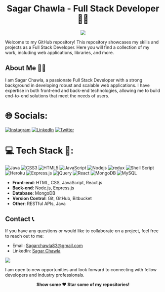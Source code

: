 <h1 align="center">Sagar Chawla - Full Stack Developer 👨‍💻</h1>
<p align="center">
	<img src="https://readme-typing-svg.herokuapp.com?font=Ubuntu&size=25&duration=6000&color=F24A72&background=77BAFF00&center=true&vCenter=true&lines=I+am+a+Full+Stack+Web+Developer..;I+am+a+Full+Stack+Web+Developer..">
</p>

<p>Welcome to my GitHub repository! This repository showcases my skills and projects as a Full Stack Developer. Here you will find a collection of my work, including web applications, libraries, and more.</p>

<h2>About Me 🙋‍♂️</h2>

<p>I am Sagar Chawla, a passionate Full Stack Developer with a strong background in developing robust and scalable web applications. I have expertise in both front-end and back-end technologies, allowing me to build end-to-end solutions that meet the needs of users.</p>


# 🌐 Socials:
[![Instagram](https://img.shields.io/badge/Instagram-%23E4405F.svg?logo=Instagram&logoColor=white)](https://instagram.com/https://www.instagram.com/with_sagar/) [![LinkedIn](https://img.shields.io/badge/LinkedIn-%230077B5.svg?logo=linkedin&logoColor=white)](https://linkedin.com/in/https://www.linkedin.com/in/sagar-chawla-1085231bb/) [![Twitter](https://img.shields.io/badge/Twitter-%231DA1F2.svg?logo=Twitter&logoColor=white)](https://twitter.com/https://twitter.com/) 

# 💻 Tech Stack 🚀:
![Java](https://img.shields.io/badge/java-%23ED8B00.svg?style=for-the-badge&logo=java&logoColor=white) 
![CSS3](https://img.shields.io/badge/css3-%231572B6.svg?style=for-the-badge&logo=css3&logoColor=white)
![HTML5](https://img.shields.io/badge/html5-%23E34F26.svg?style=for-the-badge&logo=html5&logoColor=white) 
![JavaScript](https://img.shields.io/badge/javascript-%23323330.svg?style=for-the-badge&logo=javascript&logoColor=%23F7DF1E) 
![Nodejs](https://img.shields.io/badge/Node.js-43853D?style=for-the-badge&logo=node.js&logoColor=white) 
![redux](https://img.shields.io/badge/Redux-593D88?style=for-the-badge&logo=redux&logoColor=white) 
![Shell Script](https://img.shields.io/badge/shell_script-%23121011.svg?style=for-the-badge&logo=gnu-bash&logoColor=white) 
![Heroku](https://img.shields.io/badge/heroku-%23430098.svg?style=for-the-badge&logo=heroku&logoColor=white) 
![Express.js](https://img.shields.io/badge/express.js-%23404d59.svg?style=for-the-badge&logo=express&logoColor=%2361DAFB) 
![jQuery](https://img.shields.io/badge/jquery-%230769AD.svg?style=for-the-badge&logo=jquery&logoColor=white) 
![React](https://img.shields.io/badge/react-%2320232a.svg?style=for-the-badge&logo=react&logoColor=%2361DAFB) 
![MongoDB](https://img.shields.io/badge/MongoDB-%234ea94b.svg?style=for-the-badge&logo=mongodb&logoColor=white) 
![MySQL](https://img.shields.io/badge/mysql-%2300f.svg?style=for-the-badge&logo=mysql&logoColor=white) 

<ul>
  <li><strong>Front-end</strong>: HTML, CSS, JavaScript, React.js</li>
  <li><strong>Back-end</strong>: Node.js, Express.js</li>
  <li><strong>Database</strong>: MongoDB</li>
  <li><strong>Version Control</strong>: Git, GitHub, Bitbucket</li>
  <li><strong>Other</strong>: RESTful APIs, Java</li>
</ul>

<!-- This is a comment in Markdown -->
<!--
<h2>Projects</h2>

<p><em>Coming Soon</em></p>

<p>Stay tuned for updates on my latest projects and contributions!</p>
-->

<h2>Contact 📞</h2>

<p>If you have any questions or would like to collaborate on a project, feel free to reach out to me:</p>

<ul>
  <li>Email: <a href="mailto:sagarchawla83@gmail.com">Sagarchawla83@gmail.com</a></li>
  <li>LinkedIn: <a href="https://www.linkedin.com/in/sagar-chawla-1085231bb/">Sagar Chawla</a></li>
</ul>

[![](https://visitcount.itsvg.in/api?id=sagar803&icon=0&color=0)](https://visitcount.itsvg.in)

<p>I am open to new opportunities and look forward to connecting with fellow developers and industry professionals.</p>

<p align="center"><strong>Show some ❤️ Star some of my repositories!</strong></p>
